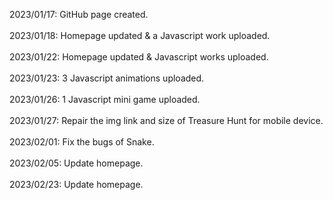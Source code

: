 2023/01/17: GitHub page created.<br><br>
2023/01/18: Homepage updated & a Javascript work uploaded.<br><br>
2023/01/22: Homepage updated & Javascript works uploaded.<br><br>
2023/01/23: 3 Javascript animations uploaded.<br><br>
2023/01/26: 1 Javascript mini game uploaded.<br><br>
2023/01/27: Repair the img link and size of Treasure Hunt for mobile device.<br><br>
2023/02/01: Fix the bugs of Snake.<br><br>
2023/02/05: Update homepage.<br><br>
2023/02/23: Update homepage.
